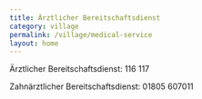 ```yaml
---
title: Ärztlicher Bereitschaftsdienst
category: village
permalink: /village/medical-service
layout: home
---
```


Ärztlicher Bereitschaftsdienst: 116 117

Zahnärztlicher Bereitschaftsdienst: 01805 607011 